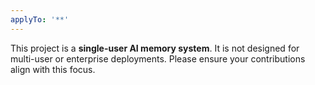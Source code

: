 ```yaml
---
applyTo: '**'
---
```

This project is a **single-user AI memory system**. It is not designed for multi-user or enterprise deployments. Please ensure your contributions align with this focus.